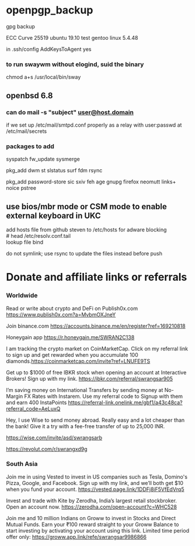 # openpgp_backup

gpg backup

ECC Curve 25519
ubuntu 19.10 test
gentoo linux 5.4.48


in .ssh/config
AddKeysToAgent yes

### to run swaywm without elogind, suid the binary
chmod a+s /usr/local/bin/sway


## openbsd 6.8

### can do mail -s "subject" user@host.domain
if we set up /etc/mail/smtpd.conf properly as a relay
with user:passwd at /etc/mail/secrets

### packages to add

syspatch
fw_update
sysmerge

pkg_add dwm st slstatus surf fdm rsync

pkg_add password-store sic sxiv feh age gnupg firefox neomutt links+ noice pstree


## use bios/mbr mode or CSM mode to enable external keyboard in UKC


add hosts file from github steven to /etc/hosts for adware blocking  
\# head /etc/resolv.conf.tail  
lookup file bind

do not symlink; use rsync to update the files instead before push

# Donate and affiliate links or referrals

### Worldwide

Read or write about crypto and DeFi on Publish0x.com https://www.publish0x.com?a=MvbmOXJneY

Join binance.com https://accounts.binance.me/en/register?ref=169210818

Honeygain app https://r.honeygain.me/SWRAN2C138

I am tracking the crypto market on CoinMarketCap. Click on my referral link to sign up and get rewarded when you accumulate 100 diamonds.https://coinmarketcap.com/invite?ref=LNUFE9TS

Get up to $1000 of free IBKR stock when opening an account at Interactive Brokers! Sign up with my link. https://ibkr.com/referral/swrangsar905

I’m saving money on International Transfers by sending money at No-Margin FX Rates with Instarem.  Use my referral code to Signup with them and earn 400 InstaPoints https://referral-link.onelink.me/gbf1/a43c48ca?referral_code=AeLuxQ

Hey, I use Wise to send money abroad. Really easy and a lot cheaper than the bank! Give it a try with a fee-free transfer of up to 25,000 INR.

https://wise.com/invite/asd/swrangsarb


https://revolut.com/r/swrangxd9g


### South Asia

Join me in using Vested to invest in US companies such as Tesla, Domino's Pizza, Google, and Facebook. Sign up with my link, and we’ll both get $10 when you fund your account. 
https://vested.page.link/1DDFj8iF5VfEdVrq5

Invest and trade with Kite by Zerodha, India’s largest retail stockbroker. Open an account now. https://zerodha.com/open-account?c=WHC528


Join me and 10 million Indians on Groww to invest in Stocks and Direct Mutual Funds.
Earn your ₹100 reward straight to your Groww Balance to start investing by activating your account using this link. Limited time period offer only: 
https://groww.app.link/refe/swrangsar9986866
